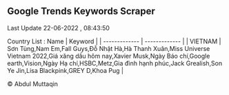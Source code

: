 

## Google Trends Keywords Scraper 
 
Last Update 22-06-2022 , 08:43:50

Country List :
 Name  | Keyword |
| ------------- | ------------- |
| VIETNAM | Sơn Tùng,Nam Em,Fall Guys,Đỗ Nhật Hà,Hà Thanh Xuân,Miss Universe Vietnam 2022,Giá xăng dầu hôm nay,Xavier Musk,Ngày Báo chí,Google earth,Vision,Ngày Hạ chí,HSBC,Metz,Gia đình hạnh phúc,Jack Grealish,Son Ye Jin,Lisa Blackpink,GREY D,Khoa Pug |



© Abdul Muttaqin 
